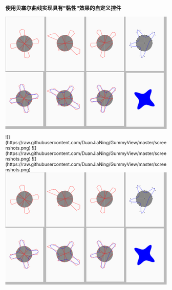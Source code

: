 ### 使用贝塞尔曲线实现具有"黏性"效果的自定义控件

![](https://raw.githubusercontent.com/DuanJiaNing/GummyView/master/screenshots.png)
<div>
![](https://raw.githubusercontent.com/DuanJiaNing/GummyView/master/screenshots.png)
![](https://raw.githubusercontent.com/DuanJiaNing/GummyView/master/screenshots.png)
![](https://raw.githubusercontent.com/DuanJiaNing/GummyView/master/screenshots.png)

</div>
<img src="https://raw.githubusercontent.com/DuanJiaNing/GummyView/master/screenshots.png"/>